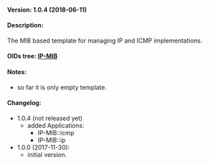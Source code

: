 #### Version: 1.0.4 (2018-06-11)

#### Description:
The MIB based template for managing IP and ICMP implementations.

#### OIDs tree: [IP-MIB](http://www.oidview.com/mibs/0/IP-MIB.html)

#### Notes:
- so far it is only empty template.

#### Changelog:
- 1.0.4 (not released yet)
  - added Applications:
    - IP-MIB::icmp
    - IP-MIB::ip
- 1.0.0 (2017-11-30):
  - initial version.
